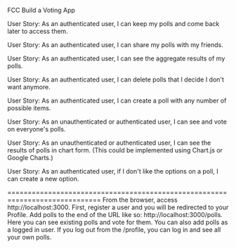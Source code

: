 
FCC Build a Voting App

User Story: As an authenticated user, I can keep my polls and come back later to access them.

User Story: As an authenticated user, I can share my polls with my friends.

User Story: As an authenticated user, I can see the aggregate results of my polls.

User Story: As an authenticated user, I can delete polls that I decide I don't want anymore.

User Story: As an authenticated user, I can create a poll with any number of possible items.

User Story: As an unauthenticated or authenticated user, I can see and vote on everyone's polls.

User Story: As an unauthenticated or authenticated user, I can see the results of polls in chart form. (This could be implemented using Chart.js or Google Charts.)

User Story: As an authenticated user, if I don't like the options on a poll, I can create a new option.

=============================================================================
From the browser, access http://localhost:3000. First, register a user and you will be redirected to your Profile. 
Add polls to the end of the URL like so: http://localhost:3000/polls. 
Here you can see existing polls and vote for them. You can also add polls as a logged in user.
If you log out from the /profile, you can log in and see all your own polls.
